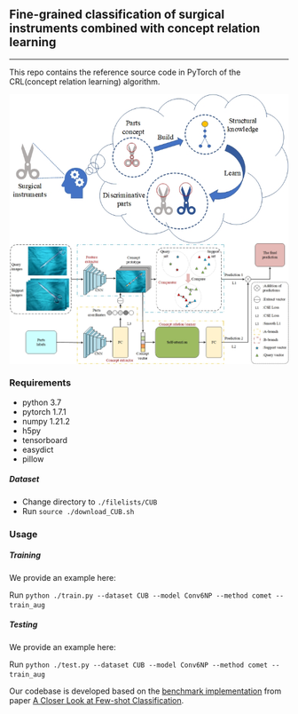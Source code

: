 ## Fine-grained classification of surgical instruments combined with concept relation learning

_________________

This repo contains the reference source code in PyTorch of the CRL(concept relation learning) algorithm.

<p align="center">
<img src="https://github.com/me714/CRL/blob/depth/image/figure2.jpg" width="1100" align="center">
<img src="https://github.com/me714/CRL/blob/depth/image/figure3.jpg" width="1100" align="center">
</p>


### Requirements
- python 3.7
- pytorch 1.7.1
- numpy 1.21.2
- h5py
- tensorboard
- easydict
- pillow

##### Dataset

* Change directory to `./filelists/CUB`
* Run `source ./download_CUB.sh`


### Usage

##### Training

We provide an example here:

Run
```python ./train.py --dataset CUB --model Conv6NP --method comet --train_aug```

##### Testing

We provide an example here:

Run
```python ./test.py --dataset CUB --model Conv6NP --method comet --train_aug```


Our codebase is developed based on the [benchmark implementation](https://github.com/wyharveychen/CloserLookFewShot) from paper [A Closer Look at Few-shot Classification](https://openreview.net/pdf?id=HkxLXnAcFQ).

